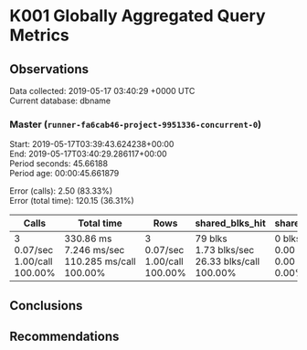 # K001 Globally Aggregated Query Metrics

## Observations ##
Data collected: 2019-05-17 03:40:29 +0000 UTC  
Current database: dbname  



### Master (`runner-fa6cab46-project-9951336-concurrent-0`) ###
Start: 2019-05-17T03:39:43.624238+00:00  
End: 2019-05-17T03:40:29.286117+00:00  
Period seconds: 45.66188  
Period age: 00:00:45.661879  

Error (calls): 2.50 (83.33%)  
Error (total time): 120.15 (36.31%)

| Calls | Total&nbsp;time | Rows | shared_blks_hit | shared_blks_read | shared_blks_dirtied | shared_blks_written | blk_read_time | blk_write_time | kcache_reads | kcache_writes | kcache_user_time_ms | kcache_system_time |
|-------|------------|------|-----------------|------------------|---------------------|---------------------|---------------|----------------|--------------|---------------|---------------------|--------------------|
|3<br/>0.07/sec<br/>1.00/call<br/>100.00% |330.86&nbsp;ms<br/>7.246&nbsp;ms/sec<br/>110.285&nbsp;ms/call<br/>100.00% |3<br/>0.07/sec<br/>1.00/call<br/>100.00% |79&nbsp;blks<br/>1.73&nbsp;blks/sec<br/>26.33&nbsp;blks/call<br/>100.00% |0&nbsp;blks<br/>0.00&nbsp;blks/sec<br/>0.00&nbsp;blks/call<br/>0.00% |0&nbsp;blks<br/>0.00&nbsp;blks/sec<br/>0.00&nbsp;blks/call<br/>0.00% |0&nbsp;blks<br/>0.00&nbsp;blks/sec<br/>0.00&nbsp;blks/call<br/>0.00% |0.00&nbsp;ms<br/>0.000&nbsp;ms/sec<br/>0.000&nbsp;ms/call<br/>0.00% |0.00&nbsp;ms<br/>0.000&nbsp;ms/sec<br/>0.000&nbsp;ms/call<br/>0.00% |0.00&nbsp;bytes<br/>0.00&nbsp;bytes/sec<br/>0.00&nbsp;bytes/call<br/>0.00% |0.00&nbsp;bytes<br/>0.00&nbsp;bytes/sec<br/>0.00&nbsp;bytes/call<br/>0.00% |0.00&nbsp;ms<br/>0.000&nbsp;ms/sec<br/>0.000&nbsp;ms/call<br/>0.00% |0.00&nbsp;ms<br/>0.000&nbsp;ms/sec<br/>0.000&nbsp;ms/call<br/>0.00%|





## Conclusions ##


## Recommendations ##

